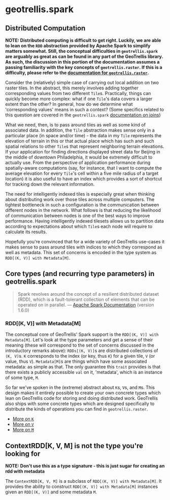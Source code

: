 # geotrellis.spark

## Distributed Computation

**NOTE: Distributed computing is difficult to get right. Luckily, we
are able to lean on the `RDD` abstraction provided by Apache Spark to
simplify matters somewhat. Still, the conceptual difficulties in
`geotrellis.spark` are arguably as great as can be found in any part
of the GeoTrellis library. As such, the discussion in this portion of
the documentation assumes a passing familiarity with the key concepts
of `geotrellis.raster`. If this is a difficulty, please refer to the
[documentation for `geotrellis.raster`](../raster/raster-intro.md).**  

Consider the (relatively) simple case of carrying out local addition on two
raster tiles. In the abstract, this merely involves adding together
corresponding values from two different `Tile`s. Practically, things can
quickly become more complex: what if one `Tile`'s data covers a larger
extent than the other? In general, how do we determine what
'corresponding values' means in such a context? (Some specifics related
to this question are covered in the `geotrellis.spark` [documentation on
joins](./spark-joins.md))  

What we need, then, is to pass around tiles as well as some kind of
associated data. In addition, the `Tile` abstraction makes sense only
in a particular place (in space and/or time) - the data in my `Tile`
represents the elevation of terrain in this or that actual place which
has such and such spatial relations to other `Tile`s that represent
neighboring terrain elevations. If your application for finding directions
displayed street data for Beijing in the middle of downtown
Philadelphia, it would be extremely difficult to actually use. From the
perspective of application performance during spatially-aware
computations (say, for instance, that I want to compute the average
elevation for every `Tile`'s cell within a five mile radius of a target
location) it is also useful to have an index which provides a sort of
shortcut for tracking down the relevant information.  

The need for intelligently indexed tiles is especially great when
thinking about distributing work over those tiles across multiple
computers. The tightest bottleneck in such a configuration is the
communication between different nodes in the network. What follows is
that reducing the likelihood of communication between nodes is one
of the best ways to improve performance. Having intelligently indexed
tilesets allows us to partition data according to expectations about
which `Tile`s each node will require to calculate its results.  

Hopefully you're convinced that for a wide variety of GeoTrellis
use-cases it makes sense to pass around tiles with indices to which
they correspond as well as metadata. This set of concerns is encoded in
the type system as `RDD[(K, V)] with Metadata[M]`.


## Core types (and recurring type parameters) in geotrellis.spark

> Spark revolves around the concept of a resilient distributed dataset
> (RDD), which is a fault-tolerant collection of elements that can be
> operated on in parallel.
— [Apache Spark
Documentation](http://spark.apache.org/docs/1.6.0/programming-guide.html#resilient-distributed-datasets-rdds) (version 1.6.0)


### RDD[(K, V)] with Metadata[M]

The conceptual core of GeoTrellis' Spark support is the `RDD[(K, V)]
with Metadata[M]`. Let's look at the type parameters and get a sense of
their meaning (these will correspond to the set of concerns discussed in
the introductory remarks above):
`RDDs[(K, V)]`s are distributed collections of `(K, V)`s. `K` corresponds
to the index (or key, thus `K`) for a given tile, `V` (or value, thus `V`).
`Metadata[M]`s are things which have some associated metadata: as simple
as that. The only guarantee this `trait` provides is that there exists a
publicly accessible `val` on it, 'metadata', which is an instance of some
type, `M`.  

So far we've spoken in the (extreme) abstract about `K`s, `V`s, and
`M`s. This design makes it entirely possible to create your own concrete
types which lean on GeoTrellis code for storing and doing distributed
work. GeoTrellis also ships with some concrete types which are designed
specifically to distribute the kinds of operations you can find in
`geotrellis.raster`.  

- [More on `K`](./spark-keys.md)
- [More on `V`](./spark-values.md)
- [More on `M`](./spark-metadata.md)



## ContextRDD[K, V, M] is not the type you're looking for

**NOTE: Don't use this as a type signature - this is just sugar for
creating an rdd with metadata**

The `ContextRDD[K, V, M]` is a subclass of `RDD[(K, V)] with
Metadata[M]`. It provides the ability to construct `RDD[(K, V)] with
Metadata[M]` instances given an `RDD[(K, V)]` and some metadata `M`.

